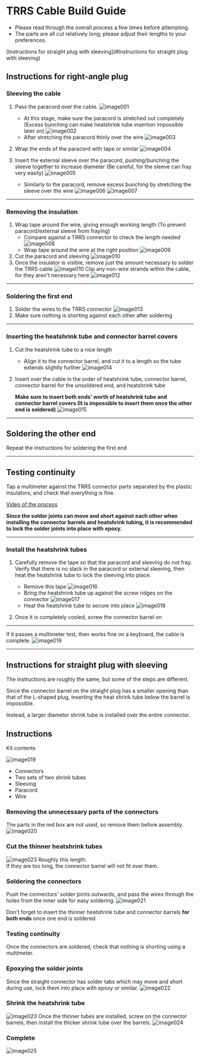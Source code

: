# TRRS Cable Build Guide

* Please read through the overall process a few times before attempting.
* The parts are all cut relatively long; please adjust their lengths to your preferences.

[Instructions for straight plug with sleeving](#Instructions for straight plug with sleeving)

## Instructions for right-angle plug

### Sleeving the cable

1. Pass the paracord over the cable.
  ![image001](img/image001.jpg)
    * At this stage, make sure the paracord is stretched out completely (Excess bunching can make heatshrink tube insertion impossible later on)
    ![image002](img/image002.jpg)
    * After stretching the paracord thinly over the wire
    ![image003](img/image003.jpg)
2. Wrap the ends of the paracord with tape or similar
  ![image004](img/image004.jpg)
3. Insert the external sleeve over the paracord, pushing/bunching the sleeve together to increase diameter (Be careful, for the sleeve can fray very easily)
  ![image005](img/image005.jpg)

    * Similarly to the paracord, remove excess bunching by stretching the sleeve over the wire
    ![image006](img/image006.jpg)
    ![image007](img/image007.jpg)

--------

### Removing the insulation

1. Wrap tape around the wire, giving enough working length (To prevent paracord/external sleeve from fraying)
    * Compare against a TRRS connector to check the length needed
    ![image008](img/image008.jpg)
    * Wrap tape around the wire at the right position
    ![image009](img/image009.jpg)
2. Cut the paracord and sleeving
    ![image010](img/image010.jpg)
3. Once the insulator is visible, remove just the amount necessary to solder the TRRS cable
    ![image010](img/image011.jpg)
    Clip any non-wire strands within the cable, for they aren't necessary here
    ![image012](img/image012.jpg)

--------

### Soldering the first end

1. Solder the wires to the TRRS connector
    ![image013](img/image013.jpg)
2. Make sure nothing is shorting against each other after soldering

--------

### Inserting the heatshrink tube and connector barrel covers

1. Cut the heatshrink tube to a nice length
    * Align it to the connector barrel, and cut it to a length so the tube extends slightly further
    ![image014](img/image014.jpg)
2. Insert over the cable in the order of heatshrink tube, connector barrel, connector barrel for the unsoldered end, and heatshrink tube

    **Make sure to insert both ends' worth of heatshrink tube and connector barrel covers (It is impossible to insert them once the other end is soldered)**
    ![image015](img/image015.jpg)

--------

## Soldering the other end

Repeat the instructions for soldering the first end

--------

## Testing continuity

Tap a multimeter against the TRRS connector parts separated by the plastic insulators, and check that everything is fine.

[Video of the process](https://twitter.com/nillpo/status/1056187819859701760)

**Since the solder joints can move and short against each other when installing the connector barrels and heatshrink tubing, it is recommended to lock the solder joints into place with epoxy.**

--------

### Install the heatshrink tubes

1. Carefully remove the tape so that the paracord and sleeving do not fray. Verify that there is no slack in the paracord or external sleeving, then heat the heatshrink tube to lock the sleeving into place.
    * Remove this tape
    ![image016](img/image016.jpg)
    * Bring the heatshrink tube up against the screw ridges on the connector
    ![image017](img/image017.jpg)
    * Heat the heatshrink tube to secure into place
    ![image018](img/image018.jpg)

2. Once it is completely cooled, screw the connector barrel on

--------

If it passes a multimeter test, then works fine on a keyboard, the cable is complete.
![image019](img/image019.jpg)

---------------

## Instructions for straight plug with sleeving

The instructions are roughly the same, but some of the steps are different.

Since the connector barrel on the straight plug has a smaller opening than that of the L-shaped plug, inserting the heat shrink tube below the barrel is impossible.

Instead, a larger diameter shrink tube is installed over the entire connector.

## Instructions

Kit contents

![image019](./img/straight/image001.jpg)

* Connectors
* Two sets of two shrink tubes
* Sleeving
* Paracord
* Wire

### Removing the unnecessary parts of the connectors

The parts in the red box are not used, so remove them before assembly.
![image020](./img/straight/image002.jpg)

### Cut the thinner heatshrink tubes

![image023](./img/straight/image008.jpg)
Roughly this length.  
If they are too long, the connector barrel will not fit over them.

### Soldering the connectors

Push the connectors' solder joints outwards, and pass the wires through the holes from the inner side for easy soldering.
![image021](./img/straight/image003.jpg)

Don't forget to insert the thinner heatshrink tube and connector barrels **for both ends** once one end is soldered.

### Testing continuity

Once the connectors are soldered, check that nothing is shorting using a multimeter.

### Epoxying the solder joints

Since the straight connector has solder tabs which may move and short during use, lock them into place with epoxy or similar.
![image022](./img/straight/image004.jpg)

### Shrink the heatshrink tube

![image023](./img/straight/image005.jpg)
Once the thinner tubes are installed, screw on the connector barrels, then install the thicker shrink tube over the barrels.
![image024](./img/straight/image006.jpg)

### Complete

![image025](./img/straight/image007.jpg)
